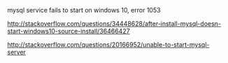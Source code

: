 

mysql service fails to start on windows 10, error 1053

http://stackoverflow.com/questions/34448628/after-install-mysql-doesn-start-windows10-source-install/36466427

http://stackoverflow.com/questions/20166952/unable-to-start-mysql-server